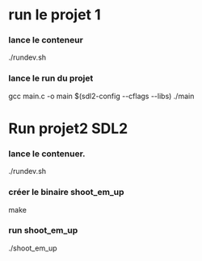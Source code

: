 # run le projet 1
### lance le conteneur

./rundev.sh

### lance le run du projet

gcc main.c -o main $(sdl2-config --cflags --libs)
./main

# Run projet2 SDL2
### lance le contenuer.
./rundev.sh

### créer le binaire shoot_em_up

make

### run shoot_em_up
./shoot_em_up


